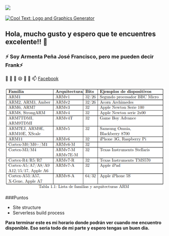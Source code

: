 <p align="center">

![](https://images.cooltext.com/5473675.gif)

<a href="http://cooltext.com" target="_top"><img src="https://cooltext.com/images/ct_pixel.gif" width="80" height="15" alt="Cool Text: Logo and Graphics Generator" border="0" /></a>

## Hola, mucho gusto y espero que te encuentres excelente!! 👋
### ⚡ Soy **Armenta Peña José Francisco**, pero me pueden decir Frank⚡
🔭
🤔
🌱 
😄 
👯
💬
📫 
[Facebook](https://www.facebook.com/pepelynk/)

![](https://github.com/Armenta99/Imagenes/blob/master/Len_Int/Cap1y2/1.PNG)


###Puntos
- Site structure
- Serverless build process


**Para terminar este es mi horario donde podrán ver cuando me encuentro disponible. Eso seria todo de mi parte y espero tengas un buen dia.**

</p>
